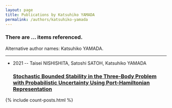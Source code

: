 ```yaml
---
layout: page
title: Publications by Katsuhiko YAMADA
permalink: /authors/katsuhiko-yamada
---
```


<h3 id="number-posts">There are ... items referenced.</h3>
<p id='info-authors'>Alternative author names: Katsuhiko YAMADA.</p>
<hr />
<ul class="post-list">
<li><span class='post-meta'>2021 -- Taisei NISHISHITA, Satoshi SATOH, Katsuhiko YAMADA</span><h3><a class='post-link' href="{{ site.baseurl }}/stochastic-bounded-stability-in-the-three-body-problem-with-probabilistic-uncertainty-using-port-hamiltonian-representation">Stochastic Bounded Stability in the Three-Body Problem with Probabilistic Uncertainty Using Port-Hamiltonian Representation</a></h3></li>

</ul>
{% include count-posts.html %}
